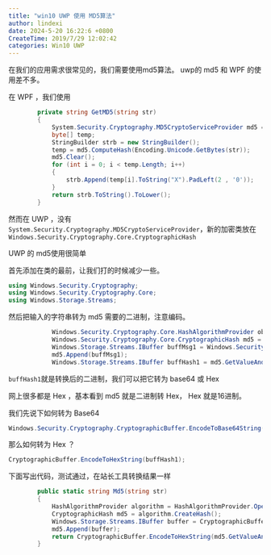 ```yaml
---
title: "win10 UWP 使用 MD5算法"
author: lindexi
date: 2024-5-20 16:22:6 +0800
CreateTime: 2019/7/29 12:02:42
categories: Win10 UWP
---
```


在我们的应用需求很常见的，我们需要使用md5算法。
uwp的 md5 和 WPF 的使用差不多。

<!--more-->


<!-- CreateTime:2019/7/29 12:02:42 -->


<div id="toc"></div>

在 WPF ，我们使用

```csharp
        private string GetMD5(string str)
        {
            System.Security.Cryptography.MD5CryptoServiceProvider md5 = new System.Security.Cryptography.MD5CryptoServiceProvider();
            byte[] temp;
            StringBuilder strb = new StringBuilder();
            temp = md5.ComputeHash(Encoding.Unicode.GetBytes(str));
            md5.Clear();
            for (int i = 0; i < temp.Length; i++)
            { 
                strb.Append(temp[i].ToString("X").PadLeft(2 , '0'));
            }
            return strb.ToString().ToLower();            
        }
```

然而在 UWP ，没有`System.Security.Cryptography.MD5CryptoServiceProvider`，新的加密类放在`Windows.Security.Cryptography.Core.CryptographicHash`

UWP 的 md5使用很简单

首先添加在类的最前，让我们打的时候减少一些。

```csharp
using Windows.Security.Cryptography;
using Windows.Security.Cryptography.Core;
using Windows.Storage.Streams;

```

然后把输入的字符串转为 md5 需要的二进制，注意编码。

```csharp
            Windows.Security.Cryptography.Core.HashAlgorithmProvider objAlgProv = Windows.Security.Cryptography.Core.HashAlgorithmProvider.OpenAlgorithm(Windows.Security.Cryptography.Core.HashAlgorithmNames.Md5);
            Windows.Security.Cryptography.Core.CryptographicHash md5 = objAlgProv.CreateHash();
            Windows.Storage.Streams.IBuffer buffMsg1 = Windows.Security.Cryptography.CryptographicBuffer.ConvertStringToBinary(str , Windows.Security.Cryptography.BinaryStringEncoding.Utf16BE);
            md5.Append(buffMsg1);
            Windows.Storage.Streams.IBuffer buffHash1 = md5.GetValueAndReset();

```

`buffHash1`就是转换后的二进制，我们可以把它转为 base64 或 Hex

网上很多都是 Hex ，基本看到 md5 就是二进制转 Hex， Hex 就是16进制。

我们先说下如何转为 Base64

```csharp
Windows.Security.Cryptography.CryptographicBuffer.EncodeToBase64String(buffHash1);

```

那么如何转为 Hex ？

```csharp
CryptographicBuffer.EncodeToHexString(buffHash1);

```

下面写出代码，测试通过，在站长工具转换结果一样

```csharp
        public static string Md5(string str)
        {
            HashAlgorithmProvider algorithm = HashAlgorithmProvider.OpenAlgorithm(HashAlgorithmNames.Md5);
            CryptographicHash md5 = algorithm.CreateHash();
            Windows.Storage.Streams.IBuffer buffer = CryptographicBuffer.ConvertStringToBinary(str, BinaryStringEncoding.Utf16BE);
            md5.Append(buffer);
            return CryptographicBuffer.EncodeToHexString(md5.GetValueAndReset());
        }

```

<script src="https://gist.github.com/lindexi/0ecf1d8de7a222cda5f058e74de335c1.js"></script>


